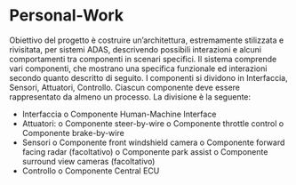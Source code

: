 # Personal-Work
Obiettivo del progetto è costruire un’architettura, estremamente stilizzata e rivisitata, per sistemi ADAS, descrivendo possibili interazioni e alcuni comportamenti tra componenti in scenari specifici.
Il sistema comprende vari componenti, che mostrano una specifica funzionale ed interazioni secondo quanto descritto di seguito. I componenti si dividono in Interfaccia, Sensori, Attuatori, Controllo. Ciascun componente deve essere rappresentato da almeno un processo.
La divisione è la seguente:
- Interfaccia
o Componente Human-Machine Interface
- Attuatori:
o Componente steer-by-wire
o Componente throttle control
o Componente brake-by-wire
- Sensori
o Componente front windshield camera
o Componente forward facing radar (facoltativo)
o Componente park assist
o Componente surround view cameras (facoltativo)
- Controllo
o Componente Central ECU

